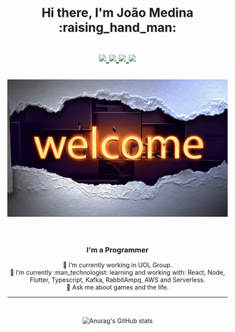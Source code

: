 <div align=center>
	<h1> Hi there, I'm João Medina :raising_hand_man: <br/> <br/>
		<a href="https://www.linkedin.com/in/joaomedinadev/">
			<img src="https://img.shields.io/badge/LinkedIn-blue"/>
		</a>
		<a href="https://www.instagram.com/joao_pmedina/">
			<img src="https://img.shields.io/badge/Instagram-blue"/>
		</a>
 		 <a href="https://mail.google.com">
			<img src="https://img.shields.io/badge/joaopedromedina@outlook.com-blue"/>
		</a> 
      <a href="https://mail.google.com">
			<img src="https://img.shields.io/badge/joaopedromedinadeandrade@gmail.com-red"/>
		</a> <br/> <br/>
		<a href="#-CODE"><img src="https://github.com/th14g0d3v/th14g0d3v/raw/master/public/welcome.png" alt="alt text" title="image" style="max-width:100%;"></a>
	</h1>	
</div><br/>

<div align=center>
	<h3> I'm a Programmer </h3>
	<span> 🔭 I’m currently working in UOL Group. </span><br/>
	<span> 🌱 I’m currently :man_technologist: learning and working with: React, Node, Flutter, Typescript, Kafka, RabbitAmpq, AWS and Serverless. </span><br/>
	<span> 💬 Ask me about games and the life.</span>
</div><hr/><br/>

<div align=center>

   ![Anurag's GitHub stats](https://github-readme-stats.vercel.app/api?username=betamedina&theme=dark&hide=contribs,prs&count_private=true)

</div>
